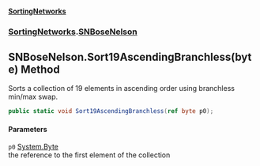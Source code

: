 #### [SortingNetworks](index.md 'index')
### [SortingNetworks](SortingNetworks.md 'SortingNetworks').[SNBoseNelson](SortingNetworks_SNBoseNelson.md 'SortingNetworks.SNBoseNelson')
## SNBoseNelson.Sort19AscendingBranchless(byte) Method
Sorts a collection of 19 elements in ascending order using branchless min/max swap.  
```csharp
public static void Sort19AscendingBranchless(ref byte p0);
```
#### Parameters
<a name='SortingNetworks_SNBoseNelson_Sort19AscendingBranchless(byte)_p0'></a>
`p0` [System.Byte](https://docs.microsoft.com/en-us/dotnet/api/System.Byte 'System.Byte')  
the reference to the first element of the collection
  
